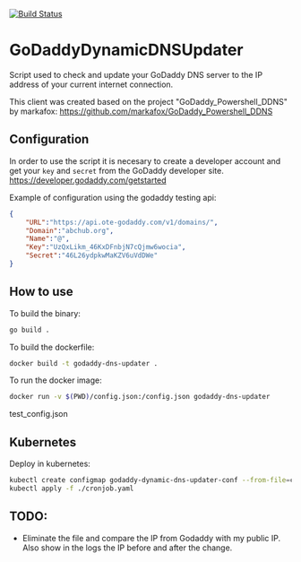 [![Build Status](https://travis-ci.org/MihaiLupoiu/GoDaddyDynamicDNSUpdater.svg?branch=master)](https://travis-ci.org/MihaiLupoiu/GoDaddyDynamicDNSUpdater)

# GoDaddyDynamicDNSUpdater
Script used to check and update your GoDaddy DNS server to the IP address of your current internet connection.

This client was created based on the project "GoDaddy_Powershell_DDNS" by markafox: https://github.com/markafox/GoDaddy_Powershell_DDNS

## Configuration

In order to use the script it is necesary to create a developer account and get your `key` and `secret` from the GoDaddy developer site.
https://developer.godaddy.com/getstarted

Example of configuration using the godaddy testing api:
```json
{
    "URL":"https://api.ote-godaddy.com/v1/domains/",
    "Domain":"abchub.org",
    "Name":"@",
    "Key":"UzQxLikm_46KxDFnbjN7cQjmw6wocia",
    "Secret":"46L26ydpkwMaKZV6uVdDWe"
}
```

## How to use
To build the binary:
```bash 
go build .
```
To build the dockerfile:
```bash 
docker build -t godaddy-dns-updater .
```

To run the docker image:
```bash 
docker run -v $(PWD)/config.json:/config.json godaddy-dns-updater
```
test_config.json

## Kubernetes
Deploy in kubernetes:
```bash
kubectl create configmap godaddy-dynamic-dns-updater-conf --from-file=config.json
kubectl apply -f ./cronjob.yaml
```

## TODO:
* Eliminate the file and compare the IP from Godaddy with my public IP. Also show in the logs the IP before and after the change.
